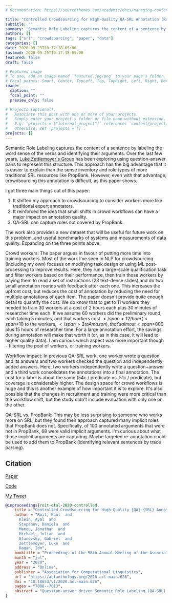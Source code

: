 ```yaml
---
# Documentation: https://sourcethemes.com/academic/docs/managing-content/

title: "Controlled Crowdsourcing for High-Quality QA-SRL Annotation (Roit, et al., ACL 2020)"
subtitle: ""
summary: "Semantic Role Labeling captures the content of a sentence by labeling the word sense of the verbs and identifying their arguments.  Over the last few years, [Luke Zettlemoyer's Group](https://www.cs.washington.edu/people/faculty/lsz/) has been exploring using question-answer pairs to represent this structure.  This approach has the big advantage that it is easier to explain than the sense inventory and role types of more traditional SRL resources like PropBank.  However, even with that advantage, crowdsourcing this annotation is difficult, as this paper shows."
authors: []
tags: ["srl", "crowdsourcing", "paper", "data"]
categories: []
date: 2020-09-25T10:17:18-05:00
lastmod: 2020-09-25T10:17:18-05:00
featured: false
draft: false

# Featured image
# To use, add an image named `featured.jpg/png` to your page's folder.
# Focal points: Smart, Center, TopLeft, Top, TopRight, Left, Right, BottomLeft, Bottom, BottomRight.
image:
  caption: ""
  focal_point: ""
  preview_only: false

# Projects (optional).
#   Associate this post with one or more of your projects.
#   Simply enter your project's folder or file name without extension.
#   E.g. `projects = ["internal-project"]` references `content/project/deep-learning/index.md`.
#   Otherwise, set `projects = []`.
projects: []
---
```


Semantic Role Labeling captures the content of a sentence by labeling the word sense of the verbs and identifying their arguments.
Over the last few years, [Luke Zettlemoyer's Group](https://www.cs.washington.edu/people/faculty/lsz/) has been exploring using question-answer pairs to represent this structure.
This approach has the big advantage that it is easier to explain than the sense inventory and role types of more traditional SRL resources like PropBank.
However, even with that advantage, crowdsourcing this annotation is difficult, as this paper shows.

I got three main things out of this paper:

1. It shifted my approach to crowdsourcing to consider workers more like traditional expert annotators.
2. It reinforced the idea that small shifts in crowd workflows can have a major impact on annotation quality.
3. QA-SRL can capture roles not covered by PropBank.

The work also provides a new dataset that will be useful for future work on this problem, and useful benchmarks of systems and measurements of data quality.
Expanding on the three points above:

Crowd workers: The paper argues in favour of putting more time into training workers.
Most of the work I've seen in NLP for crowdsourcing (including my own) focuses on modifying task design or using ML post-processing to improve results.
Here, they run a large-scale qualification task and filter workers based on their performance, then train those workers by paying them to read a set of instructions (23 text-dense slides) and do two small annotation rounds with feedback after each one.
This increases the upfront cost, but reduces the cost of annotation by reducing the need for multiple annotations of each item.
The paper doesn't provide quite enough detail to quantify the cost.
We do know that to get to 11 workers they needed to train 30 workers at a cost of 2 hours each plus 30 minutes of researcher time each.
If we assume 60 workers did the preliminary round, each taking 5 minutes, and that workers cost <span>$</span>12 / hour (<span>$</span>10 to the workers, <span>$</span>2 to Amazon), that's almost <span>$</span>800 plus 15 hours of researcher time.
For a large annotation effort, the savings during annotation will make that worth it (or, as in this case, it will lead to higher quality data).
I am curious which aspect was more important though - filtering the pool of workers, or training workers.

Workflow impact: In previous QA-SRL work, one worker wrote a question and its answers and two workers checked the question and independently added answers.
Here, two workers independently write a question+answer and a third work consolidates the annotations into a final annotation.
The cost for a label is about the same (54c / predicate vs. 51c / predicate), but coverage is considerably higher.
The design space for crowd workflows is huge and this is another example of how important it is to explore.
It's also possible that the changes in recruitment and training were more critical than the workflow shift, but the study didn't include evaluation with only one or the other.

QA-SRL vs. PropBank: This may be less surprising to someone who works more on SRL, but they found their approach captured many implicit roles that PropBank does not.
Specifically, of 100 annotated arguments that were not in PropBank, 68 were valid implicit arguments.
I'm curious about what those implicit arguments are capturing.
Maybe targeted re-annotation could be used to add them to PropBank (identifying relevant sentences by trace parsing).

## Citation

[Paper](https://aclanthology.org/2020.acl-main.626/)

[Code](https://github.com/plroit/qasrl-gs)

[My Tweet](https://twitter.com/jkkummerfeld/status/1309592830537543681?s=20)

```bibtex
@inproceedings{roit-etal-2020-controlled,
    title = "Controlled Crowdsourcing for High-Quality {QA}-{SRL} Annotation",
    author = "Roit, Paul  and
      Klein, Ayal  and
      Stepanov, Daniela  and
      Mamou, Jonathan  and
      Michael, Julian  and
      Stanovsky, Gabriel  and
      Zettlemoyer, Luke  and
      Dagan, Ido",
    booktitle = "Proceedings of the 58th Annual Meeting of the Association for Computational Linguistics",
    month = "jul",
    year = "2020",
    address = "Online",
    publisher = "Association for Computational Linguistics",
    url = "https://aclanthology.org/2020.acl-main.626",
    doi = "10.18653/v1/2020.acl-main.626",
    pages = "7008--7013",
    abstract = "Question-answer driven Semantic Role Labeling (QA-SRL) was proposed as an attractive open and natural flavour of SRL, potentially attainable from laymen. Recently, a large-scale crowdsourced QA-SRL corpus and a trained parser were released. Trying to replicate the QA-SRL annotation for new texts, we found that the resulting annotations were lacking in quality, particularly in coverage, making them insufficient for further research and evaluation. In this paper, we present an improved crowdsourcing protocol for complex semantic annotation, involving worker selection and training, and a data consolidation phase. Applying this protocol to QA-SRL yielded high-quality annotation with drastically higher coverage, producing a new gold evaluation dataset. We believe that our annotation protocol and gold standard will facilitate future replicable research of natural semantic annotations.",
}
```
